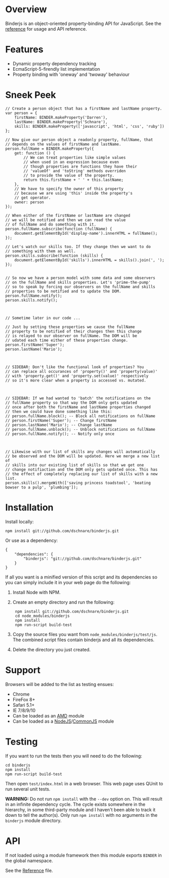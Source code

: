 # Overview

Binderjs is an object-oriented property-binding API for JavaScript. See the [reference](https://github.com/dschnare/binderjs/blob/master/Reference.md) for usage and API reference.

# Features

- Dynamic property dependency tracking
- EcmaScript-5-firendly list implementation
- Property binding with 'oneway' and 'twoway' behaviour

# Sneek Peek

	// Create a person object that has a firstName and lastName property.
	var person = {
		firstName: BINDER.makeProperty('Darren'),
		lastName: BINDER.makeProperty('Schnare'),
		skills: BINDER.makeProperty(['javascript', 'html', 'css', 'ruby'])
	};

	// Now give our person object a readonly property, fullName, that
	// depends on the values of firstName and lastName.
	person.fullName = BINDER.makeProperty({
		get: function () {
			// We can treat properties like simple values
			// when used in an expression because even
			// though properties are functions they have their
			// 'valueOf' and 'toString' methods overriden
			// to provide the value of the property.
			return this.firstName + ' ' + this.lastName;
		},
		// We have to specify the owner of this property
		// because we are using 'this' inside the property's
		// get operator.
		owner: person
	});

	// When either of the firstName or lastName are changed
	// we will be notified and then we can read the value
	// of fullName and do something with it.
	person.fullName.subscribe(function (fullName) {
		document.getElementById('display-name').innerHTML = fullName();
	});

	// Let's watch our skills too. If they change then we want to do
	// something with them as well.
	person.skills.subscribe(function (skills) {
		document.getElementById('skills').innerHTML = skills().join(', ');
	});


	// So now we have a person model with some data and some observers
	// on the fullName and skills properties. Let's 'prime-the-pump'
	// so to speak by forcing our observers on the fullName and skills
	// properties to be notified and to update the DOM.
	person.fullName.notify();
	person.skills.notify();



	// Sometime later in our code ...

	// Just by setting these properties we cause the fullName
	// property to be notified of their changes then this change
	// is relayed to our observer on fullName. The DOM will be
	// udated each time either of these properties change.
	person.firstName('Super');
	person.lastName('Mario');



	// SIDEBAR: Don't like the functional look of properties? You
	// can replace all occurances of 'property()' and 'property(value)'
	// with 'property.get()' and 'property.set(value)' respectively
	// so it's more clear when a property is accessed vs. mutated.



	// SIDEBAR: If we had wanted to 'batch' the notifications on the
	// fullName property so that way the DOM only gets updated
	// once after both the firstName and lastName properties changed
	// then we could have done something like this:
	// person.fullName.block(); -- Block all notifications on fullName
	// person.firstName('Super'); -- Change firstName
	// person.lastName('Mario'); -- Change lastName
	// person.fullName.unblock(); -- Unblock notifications on fullName
	// person.fullName.notify(); -- Notify only once



	// Likewise with our list of skills any changes will automatically
	// be observed and the DOM will be updated. Here we merge a new list of
	// skills into our existing list of skills so that we get one
	// change notifiaction and the DOM only gets updated once. This has
	// the effect of completely replacing our list of skills with a new list.
	person.skills().mergeWith(['saving princess toadstool', 'beating bowser to a pulp', 'plumbing']);


# Installation

Install locally:

	npm install git://github.com/dschnare/binderjs.git

Or use as a dependency:

	{
		"dependencies": {
			"binderjs": "git://github.com/dschnare/binderjs.git"
		}
	}

If all you want is a minified version of this script and its dependencies so you can simply include it in your web page do the following:

1. Install Node with NPM.
2. Create an empty directory and run the following:

		npm install git://github.com/dschnare/binderjs.git
		cd node_modules/binderjs
		npm install
		npm run-script build-test

3. Copy the source files you want from `node_modules/binderjs/test/js`. The combined script files contain binderjs and all its dependencies.
4. Delete the directory you just created.


# Support

Browsers will be added to the list as testing ensues:

- Chrome
- FireFox 8+
- Safari 5.1+
- IE 7/8/9/10
- Can be loaded as an [AMD](https://github.com/amdjs/amdjs-api/wiki/AMD) module
- Can be loaded as a [NodeJS](http://nodejs.org/docs/latest/api/modules.html)/[CommonJS](http://wiki.commonjs.org/wiki/Modules/1.1) module


# Testing

If you want to run the tests then you will need to do the following:

	cd binderjs
	npm install
	npm run-script build-test

Then open `test/index.html` in a web browser. This web page uses QUnit to run several unit tests.

**WARNING:** Do not run `npm install` with the `--dev` option on. This will result in an infinite dependency cycle. The cycle exists somewhere in the hierarchy, in some third-party module and I haven't been able to track it down to tell the author(s). Only run `npm install` with no arguments in the `binderjs` module directory.


# API

If not loaded using a module framework then this module exports `BINDER` in the global namespace.

See the [Reference](https://github.com/dschnare/binderjs/blob/master/Reference.md) file.